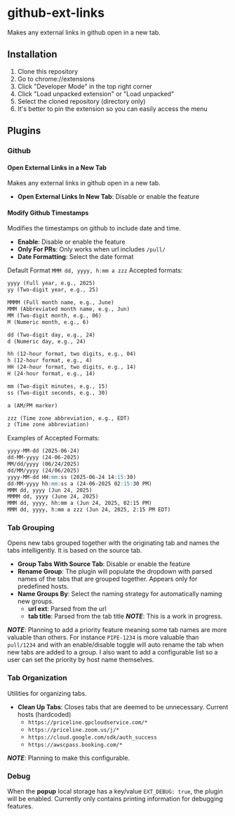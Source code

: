 # github-ext-links

Makes any external links in github open in a new tab.

## Installation

1. Clone this repository
2. Go to chrome://extensions
3. Click "Developer Mode" in the top right corner
4. Click "Load unpacked extension" or "Load unpacked"
5. Select the cloned repository (directory only)
6. It's better to pin the extension so you can easily access the menu

## Plugins

### Github

#### Open External Links in a New Tab
Makes any external links in github open in a new tab.

- **Open External Links In New Tab**: Disable or enable the feature

#### Modify Github Timestamps
Modifies the timestamps on github to include date and time.

- **Enable**: Disable or enable the feature
- **Only For PRs**: Only works when url includes `/pull/`
- **Date Formatting**: Select the date format

Default Format `MMM dd, yyyy, h:mm a zzz`
Accepted formats:
```md
yyyy (Full year, e.g., 2025)
yy (Two-digit year, e.g., 25)

MMMM (Full month name, e.g., June)
MMM (Abbreviated month name, e.g., Jun)
MM (Two-digit month, e.g., 06)
M (Numeric month, e.g., 6)

dd (Two-digit day, e.g., 24)
d (Numeric day, e.g., 24)

hh (12-hour format, two digits, e.g., 04)
h (12-hour format, e.g., 4)
HH (24-hour format, two digits, e.g., 14)
H (24-hour format, e.g., 14)

mm (Two-digit minutes, e.g., 15)
ss (Two-digit seconds, e.g., 30)

a (AM/PM marker)

zzz (Time zone abbreviation, e.g., EDT)
z (Time zone abbreviation)
```
Examples of Accepted Formats:
```md
yyyy-MM-dd (2025-06-24)
dd-MM-yyyy (24-06-2025)
MM/dd/yyyy (06/24/2025)
dd/MM/yyyy (24/06/2025)
yyyy-MM-dd HH:mm:ss (2025-06-24 14:15:30)
dd-MM-yyyy hh:mm:ss a (24-06-2025 02:15:30 PM)
MMM dd, yyyy (Jun 24, 2025)
MMMM dd, yyyy (June 24, 2025)
MMM dd, yyyy, hh:mm a (Jun 24, 2025, 02:15 PM)
MMM dd, yyyy, h:mm a zzz (Jun 24, 2025, 2:15 PM EDT)
```

### Tab Grouping
Opens new tabs grouped together with the originating tab and names the tabs intelligently. It is based on the source tab.

- **Group Tabs With Source Tab**: Disable or enable the feature
- **Rename Group**: The plugin will populate the dropdown with parsed names of the tabs that are grouped together. Appears only for predefined hosts.
- **Name Groups By**: Select the naming strategy for automatically naming new groups.
  - **url ext**: Parsed from the url
  - **tab title**: Parsed from the tab title
  ***NOTE***: This is a work in progress.

***NOTE***: Planning to add a priority feature meaning some tab names are more valuable than others. For instance `PIPE-1234` is more valuable than `pull/1234` and with an enable/disable toggle will auto rename the tab when new tabs are added to a group. I also want to add a configurable list so a user can set the priority by host name themselves.

### Tab Organization
Utilities for organizing tabs.
- **Clean Up Tabs**: Closes tabs that are deemed to be unnecessary. Current hosts (hardcoded)
    - `https://priceline.gpcloudservice.com/*`
    - `https://priceline.zoom.us/j/*`
    - `https://cloud.google.com/sdk/auth_success`
    - `https://awscpass.booking.com/*`

***NOTE***: Planning to make this configurable.

### Debug
When the **popup** local storage has a key/value `EXT_DEBUG: true`, the plugin will be enabled. Currently only contains printing information for debugging features.

